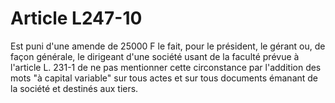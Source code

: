 # Article L247-10

Est puni d'une amende de 25000 F le fait, pour le président, le gérant ou, de façon générale, le dirigeant d'une société usant de la faculté prévue à l'article L. 231-1 de ne pas mentionner cette circonstance par l'addition des mots "à capital variable" sur tous actes et sur tous documents émanant de la société et destinés aux tiers.